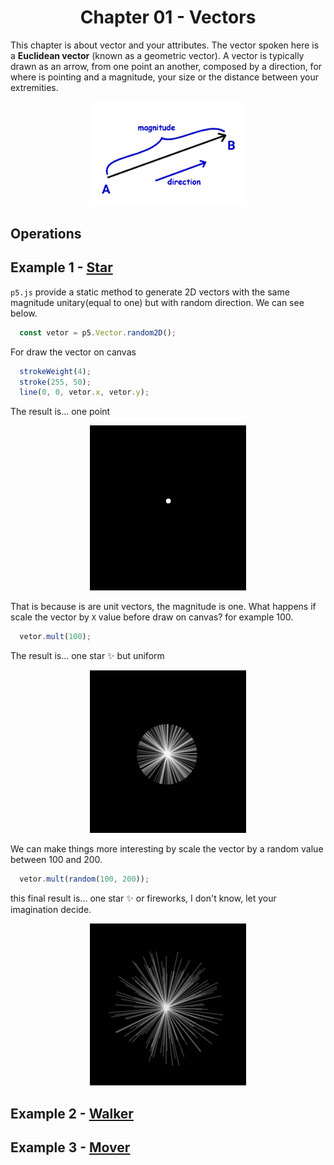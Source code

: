 <h1 align="center">
  Chapter 01 - Vectors
</h1>

This chapter is about vector and your attributes. The vector spoken here is a **Euclidean vector** (known as a geometric vector). A vector is typically drawn as an arrow, from one point an another, composed by a direction, for where is pointing and a magnitude, your size or the distance between your extremities.

<p align="center">
  <img alt="Icon" src="../assets/chapter-01/vector.png" width="250"/>
</p>

## Operations

## Example 1 - [Star](./star)
`p5.js` provide a static method to generate 2D vectors with the same magnitude unitary(equal to one) but with random direction. We can see below.

```js
  const vetor = p5.Vector.random2D();
```

For draw the vector on canvas
```js
  strokeWeight(4);
  stroke(255, 50);
  line(0, 0, vetor.x, vetor.y);
```

The result is... one point

<p align="center">
  <img alt="Icon" src="../assets/chapter-01/star1.jpg" width="250"/>
</p>

That is because is are unit vectors, the magnitude is one. What happens if scale the vector by `X` value before draw on canvas? for example 100.

```js
  vetor.mult(100);
```

The result is... one star :sparkles: but uniform

<p align="center">
  <img alt="Icon" src="../assets/chapter-01/star2.gif" width="250"/>
</p>


We can make things more interesting by scale the vector by a random value between 100 and 200.

```js
  vetor.mult(random(100, 200));
```

this final result is... one star :sparkles: or fireworks, I don't know, let your imagination decide.

<p align="center">
  <img alt="Icon" src="../assets/chapter-01/star3.gif" width="250"/>
</p>

## Example 2 - [Walker](./walker)


## Example 3 - [Mover](./mover)

